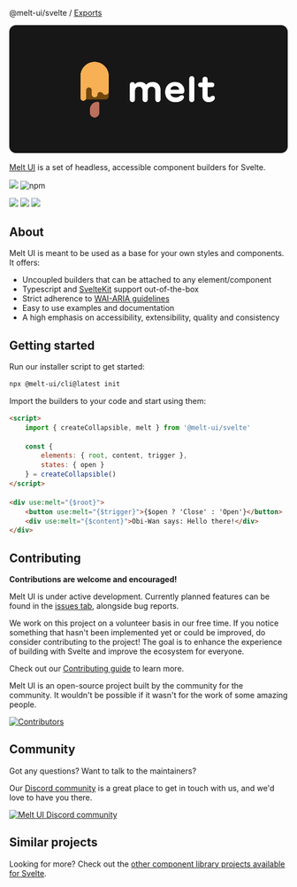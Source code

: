 @melt-ui/svelte / [Exports](modules.md)

![](static/banner.png)

[Melt UI](https://www.melt-ui.com/) is a set of headless, accessible component builders for Svelte.

[![](https://img.shields.io/npm/v/@melt-ui/svelte?style=flat)](https://www.npmjs.com/package/@melt-ui/svelte)
![npm](https://img.shields.io/npm/dw/%40melt-ui%2Fsvelte?style=flat&color=orange)

[![](https://img.shields.io/github/actions/workflow/status/melt-ui/melt-ui/ci.yaml?style=flat)](https://github.com/melt-ui/melt-ui/actions/workflows/ci.yaml)
![](https://img.shields.io/github/license/melt-ui/melt-ui?style=flat)
[![](https://dcbadge.vercel.app/api/server/2QDjZkYunf?style=flat)](https://discord.gg/2QDjZkYunf)

## About

Melt UI is meant to be used as a base for your own styles and components. It offers:

- Uncoupled builders that can be attached to any element/component
- Typescript and [SvelteKit](https://kit.svelte.dev/) support out-of-the-box
- Strict adherence to [WAI-ARIA guidelines](https://www.w3.org/WAI/ARIA/apg/)
- Easy to use examples and documentation
- A high emphasis on accessibility, extensibility, quality and consistency

## Getting started

Run our installer script to get started:

```sh
npx @melt-ui/cli@latest init
```

Import the builders to your code and start using them:

```html
<script>
	import { createCollapsible, melt } from '@melt-ui/svelte'

	const {
		elements: { root, content, trigger },
		states: { open }
	} = createCollapsible()
</script>

<div use:melt="{$root}">
	<button use:melt="{$trigger}">{$open ? 'Close' : 'Open'}</button>
	<div use:melt="{$content}">Obi-Wan says: Hello there!</div>
</div>
```

## Contributing

**Contributions are welcome and encouraged!**

Melt UI is under active development. Currently planned features can be found in the
[issues tab](https://github.com/melt-ui/melt-ui/issues), alongside bug reports.

We work on this project on a volunteer basis in our free time. If you notice something that hasn't
been implemented yet or could be improved, do consider contributing to the project! The goal is to
enhance the experience of building with Svelte and improve the ecosystem for everyone.

Check out our [Contributing guide](./CONTRIBUTING.md) to learn more.

Melt UI is an open-source project built by the community for the community. It wouldn't be possible
if it wasn't for the work of some amazing people.

[![Contributors](https://contrib.rocks/image?repo=melt-ui/melt-ui)](<[https://github.com/codemaniac-sahil/news-webapp-api](https://github.com/melt-ui/melt-ui)https://github.com/melt-ui/melt-ui/graphs/contributors>)

## Community

Got any questions? Want to talk to the maintainers?

Our [Discord community](https://discord.gg/2QDjZkYunf) is a great place to get in touch with us, and
we'd love to have you there.

<a href="https://discord.gg/2QDjZkYunf" alt="Melt UI Discord community">
<picture>
  <source media="(prefers-color-scheme: dark)" srcset="https://invidget.switchblade.xyz/2QDjZkYunf">
  <img alt="Melt UI Discord community" src="https://invidget.switchblade.xyz/2QDjZkYunf?theme=light">
</picture>
</a>

## Similar projects

Looking for more? Check out the
[other component library projects available for Svelte](https://sveltesociety.dev/components#design-systems).
